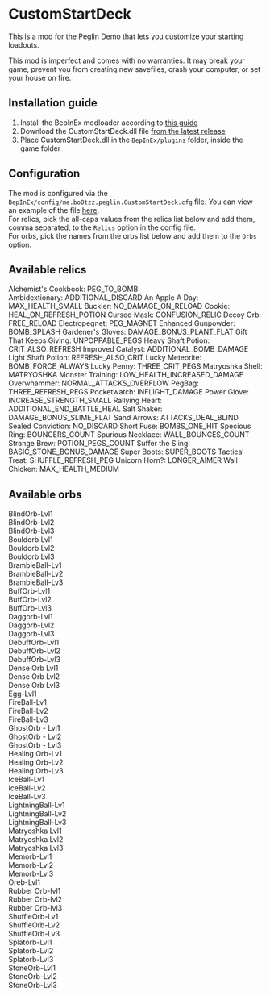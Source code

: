 ﻿# CustomStartDeck  
This is a mod for the Peglin Demo that lets you customize your
starting loadouts.

This mod is imperfect and comes with no warranties. It may break your game,
prevent you from creating new savefiles, crash your computer, or set your house on fire.

## Installation guide
1. Install the BepInEx modloader according to [this guide](https://docs.bepinex.dev/master/articles/user_guide/installation/unity_mono.html)
2. Download the CustomStartDeck.dll file [from the latest release](https://github.com/bo0tzz/CustomStartDeck/releases/latest)
3. Place CustomStartDeck.dll in the `BepInEx/plugins` folder, inside the game folder

## Configuration
The mod is configured via the `BepInEx/config/me.bo0tzz.peglin.CustomStartDeck.cfg` file. 
You can view an example of the file [here](https://github.com/bo0tzz/CustomStartDeck/blob/master/me.bo0tzz.peglin.CustomStartDeck.cfg).  
For relics, pick the all-caps values from the relics list below and add them, comma separated,
to the `Relics` option in the config file.  
For orbs, pick the names from the orbs list below and add them to the `Orbs` option.

## Available relics  
Alchemist's Cookbook: PEG_TO_BOMB  
Ambidextionary: ADDITIONAL_DISCARD
An Apple A Day: MAX_HEALTH_SMALL
Buckler: NO_DAMAGE_ON_RELOAD
Cookie: HEAL_ON_REFRESH_POTION
Cursed Mask: CONFUSION_RELIC
Decoy Orb: FREE_RELOAD
Electropegnet: PEG_MAGNET
Enhanced Gunpowder: BOMB_SPLASH
Gardener's Gloves: DAMAGE_BONUS_PLANT_FLAT
Gift That Keeps Giving: UNPOPPABLE_PEGS
Heavy Shaft Potion: CRIT_ALSO_REFRESH
Improved Catalyst: ADDITIONAL_BOMB_DAMAGE
Light Shaft Potion: REFRESH_ALSO_CRIT
Lucky Meteorite: BOMB_FORCE_ALWAYS
Lucky Penny: THREE_CRIT_PEGS
Matryoshka Shell: MATRYOSHKA
Monster Training: LOW_HEALTH_INCREASED_DAMAGE
Overwhammer: NORMAL_ATTACKS_OVERFLOW
PegBag: THREE_REFRESH_PEGS
Pocketwatch: INFLIGHT_DAMAGE
Power Glove: INCREASE_STRENGTH_SMALL
Rallying Heart: ADDITIONAL_END_BATTLE_HEAL
Salt Shaker: DAMAGE_BONUS_SLIME_FLAT
Sand Arrows: ATTACKS_DEAL_BLIND
Sealed Conviction: NO_DISCARD
Short Fuse: BOMBS_ONE_HIT
Specious Ring: BOUNCERS_COUNT
Spurious Necklace: WALL_BOUNCES_COUNT
Strange Brew: POTION_PEGS_COUNT
Suffer the Sling: BASIC_STONE_BONUS_DAMAGE
Super Boots: SUPER_BOOTS
Tactical Treat: SHUFFLE_REFRESH_PEG
Unicorn Horn?: LONGER_AIMER
Wall Chicken: MAX_HEALTH_MEDIUM


## Available orbs
BlindOrb-Lvl1  
BlindOrb-Lvl2  
BlindOrb-Lvl3  
Bouldorb Lvl1  
Bouldorb Lvl2  
Bouldorb Lvl3  
BrambleBall-Lv1  
BrambleBall-Lv2  
BrambleBall-Lv3  
BuffOrb-Lvl1  
BuffOrb-Lvl2  
BuffOrb-Lvl3  
Daggorb-Lvl1  
Daggorb-Lvl2  
Daggorb-Lvl3  
DebuffOrb-Lvl1  
DebuffOrb-Lvl2  
DebuffOrb-Lvl3  
Dense Orb Lvl1  
Dense Orb Lvl2  
Dense Orb Lvl3  
Egg-Lvl1  
FireBall-Lv1  
FireBall-Lv2  
FireBall-Lv3  
GhostOrb - Lvl1  
GhostOrb - Lvl2  
GhostOrb - Lvl3  
Healing Orb-Lv1  
Healing Orb-Lv2  
Healing Orb-Lv3  
IceBall-Lv1  
IceBall-Lv2  
IceBall-Lv3  
LightningBall-Lv1  
LightningBall-Lv2  
LightningBall-Lv3  
Matryoshka Lvl1  
Matryoshka Lvl2  
Matryoshka Lvl3  
Memorb-Lvl1  
Memorb-Lvl2  
Memorb-Lvl3  
Oreb-Lvl1  
Rubber Orb-lvl1  
Rubber Orb-lvl2  
Rubber Orb-lvl3  
ShuffleOrb-Lv1  
ShuffleOrb-Lv2  
ShuffleOrb-Lv3  
Splatorb-Lvl1  
Splatorb-Lvl2  
Splatorb-Lvl3  
StoneOrb-Lvl1  
StoneOrb-Lvl2  
StoneOrb-Lvl3   